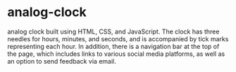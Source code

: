 # analog-clock
analog clock built using HTML, CSS, and JavaScript. The clock has three needles for hours, minutes, and seconds, and is accompanied by tick marks representing each hour. In addition, there is a navigation bar at the top of the page, which includes links to various social media platforms, as well as an option to send feedback via email.
